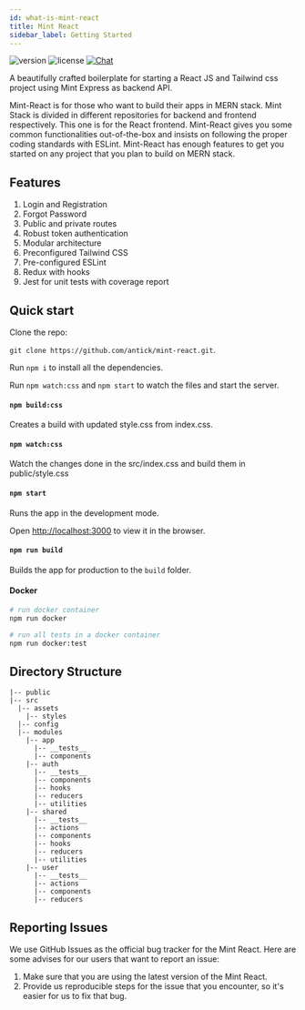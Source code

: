 ```yaml
---
id: what-is-mint-react
title: Mint React
sidebar_label: Getting Started
---
```


![version](https://img.shields.io/badge/version-0.1.0-teal.svg) ![license](https://img.shields.io/badge/license-MIT-teal.svg) [![Chat](https://img.shields.io/badge/chat-on%20discord-7289da.svg)](https://discord.gg/6jgSTR2pAF)

A beautifully crafted boilerplate for starting a React JS and Tailwind css project using Mint Express as backend API.

Mint-React is for those who want to build their apps in MERN stack. Mint Stack
is divided in different repositories for backend and frontend respectively. This
one is for the React frontend. Mint-React gives you some common functionalities
out-of-the-box and insists on following the proper coding standards with ESLint.
Mint-React has enough features to get you started on any project that you plan to
build on MERN stack.

## Features

1. Login and Registration
2. Forgot Password
3. Public and private routes
4. Robust token authentication
5. Modular architecture
6. Preconfigured Tailwind CSS
7. Pre-configured ESLint
8. Redux with hooks
9. Jest for unit tests with coverage report

## Quick start

Clone the repo:

`git clone https://github.com/antick/mint-react.git`.

Run `npm i` to install all the dependencies.

Run `npm watch:css` and `npm start` to watch the files and start the server.

#### `npm build:css`

Creates a build with updated style.css from index.css.

#### `npm watch:css`

Watch the changes done in the src/index.css and build them in public/style.css

#### `npm start`

Runs the app in the development mode.

Open [http://localhost:3000](http://localhost:3000) to view it in the browser.

#### `npm run build`

Builds the app for production to the `build` folder.

#### Docker

```bash
# run docker container
npm run docker

# run all tests in a docker container
npm run docker:test
```

## Directory Structure

```
|-- public
|-- src
  |-- assets
    |-- styles
  |-- config
  |-- modules
    |-- app
      |-- __tests__
      |-- components
    |-- auth
      |-- __tests__
      |-- components
      |-- hooks
      |-- reducers
      |-- utilities
    |-- shared
      |-- __tests__
      |-- actions
      |-- components
      |-- hooks
      |-- reducers
      |-- utilities
    |-- user
      |-- __tests__
      |-- actions
      |-- components
      |-- reducers
```

## Reporting Issues

We use GitHub Issues as the official bug tracker for the Mint React. Here
are some advises for our users that want to report an issue:

1. Make sure that you are using the latest version of the Mint React.
2. Provide us reproducible steps for the issue that you encounter, so it's easier for us to fix that bug.
